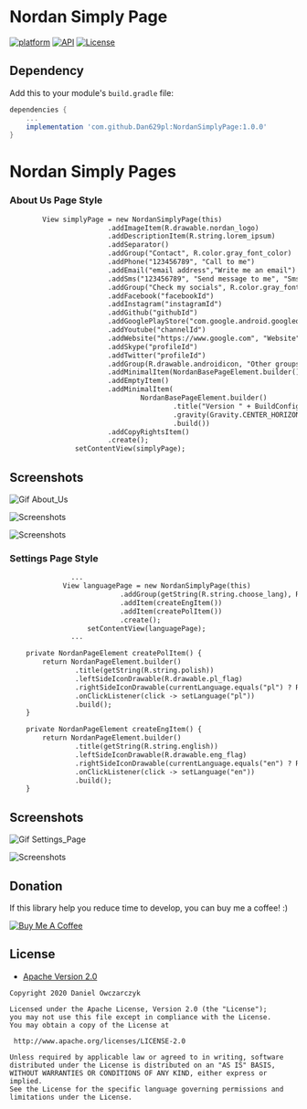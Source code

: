 # Nordan Simply Page
[![platform](https://img.shields.io/badge/platform-Android-yellow.svg)](https://www.android.com)
[![API](https://img.shields.io/badge/API-24%2B-brightgreen.svg?style=plastic)](https://android-arsenal.com/api?level=24)
[![License](https://img.shields.io/badge/license-Apache%202-4EB1BA.svg?style=flat-square)](https://www.apache.org/licenses/LICENSE-2.0.html)


## Dependency

Add this to your module's `build.gradle` file:

```gradle
dependencies {
	...
	implementation 'com.github.Dan629pl:NordanSimplyPage:1.0.0'
}
```
<h1>Nordan Simply Pages</h1>

<h3>About Us Page Style</h3>

```diff
        View simplyPage = new NordanSimplyPage(this)
                        .addImageItem(R.drawable.nordan_logo)
                        .addDescriptionItem(R.string.lorem_ipsum)
                        .addSeparator()
                        .addGroup("Contact", R.color.gray_font_color)
                        .addPhone("123456789", "Call to me")
                        .addEmail("email address","Write me an email")
                        .addSms("123456789", "Send message to me", "Sms message")
                        .addGroup("Check my socials", R.color.gray_font_color)
                        .addFacebook("facebookId")
                        .addInstagram("instagramId")
                        .addGithub("githubId")
                        .addGooglePlayStore("com.google.android.googlequicksearchbox")
                        .addYoutube("channelId")
                        .addWebsite("https://www.google.com", "Website")
                        .addSkype("profileId")
                        .addTwitter("profileId")
                        .addGroup(R.drawable.androidicon, "Other groups (with left side image)")
                        .addMinimalItem(NordanBasePageElement.builder().title("Minimal item (only text view)").build())
                        .addEmptyItem()
                        .addMinimalItem(
                                NordanBasePageElement.builder()
                                        .title("Version " + BuildConfig.VERSION_NAME)
                                        .gravity(Gravity.CENTER_HORIZONTAL)
                                        .build())
                        .addCopyRightsItem()
                        .create();
                setContentView(simplyPage);
```
## Screenshots

![Gif About_Us](https://github.com/Dan629pl/NordanSimplyPage/blob/master/img/page_gif.gif)

![Screenshots](https://github.com/Dan629pl/NordanSimplyPage/blob/master/img/screenshot_side_hr.png)

![Screenshots](https://github.com/Dan629pl/NordanSimplyPage/blob/master/img/screenshot_side.png)
<h3>Settings Page Style</h3>

```diff
               ...
             View languagePage = new NordanSimplyPage(this)
                           .addGroup(getString(R.string.choose_lang), R.drawable.langugage_icon, R.color.grayFontColor)
                           .addItem(createEngItem())
                           .addItem(createPolItem())
                           .create();
                   setContentView(languagePage);
               ...

    private NordanPageElement createPolItem() {
        return NordanPageElement.builder()
                .title(getString(R.string.polish))
                .leftSideIconDrawable(R.drawable.pl_flag)
                .rightSideIconDrawable(currentLanguage.equals("pl") ? R.drawable.ic_twotone_check_24 : 0)
                .onClickListener(click -> setLanguage("pl"))
                .build();
    }

    private NordanPageElement createEngItem() {
        return NordanPageElement.builder()
                .title(getString(R.string.english))
                .leftSideIconDrawable(R.drawable.eng_flag)
                .rightSideIconDrawable(currentLanguage.equals("en") ? R.drawable.ic_twotone_check_24 : 0)
                .onClickListener(click -> setLanguage("en"))
                .build();
    }
```
## Screenshots

![Gif Settings_Page](https://github.com/Dan629pl/NordanSimplyPage/blob/master/img/setting_page.gif)

![Screenshots](https://github.com/Dan629pl/NordanSimplyPage/blob/master/img/settings_hr.png)

## Donation
If this library  help you reduce time to develop, you can buy me a coffee! :) 

<a href="https://www.buymeacoffee.com/Dan629"><img src="https://www.buymeacoffee.com/assets/img/bmc-meta-new/apple-icon-72x72.png" alt="Buy Me A Coffee" style="height: auto !important;width: auto !important;" ></a>

## License

* [Apache Version 2.0](http://www.apache.org/licenses/LICENSE-2.0.html)

```
Copyright 2020 Daniel Owczarczyk

Licensed under the Apache License, Version 2.0 (the "License");
you may not use this file except in compliance with the License.
You may obtain a copy of the License at

 http://www.apache.org/licenses/LICENSE-2.0

Unless required by applicable law or agreed to in writing, software
distributed under the License is distributed on an "AS IS" BASIS,
WITHOUT WARRANTIES OR CONDITIONS OF ANY KIND, either express or implied.
See the License for the specific language governing permissions and
limitations under the License.
